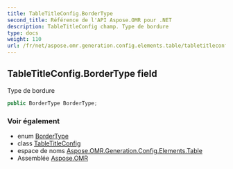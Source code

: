 ```yaml
---
title: TableTitleConfig.BorderType
second_title: Référence de l'API Aspose.OMR pour .NET
description: TableTitleConfig champ. Type de bordure
type: docs
weight: 110
url: /fr/net/aspose.omr.generation.config.elements.table/tabletitleconfig/bordertype/
---
```

## TableTitleConfig.BorderType field

Type de bordure

```csharp
public BorderType BorderType;
```

### Voir également

* enum [BorderType](../../../aspose.omr.generation.config.enums/bordertype/)
* class [TableTitleConfig](../)
* espace de noms [Aspose.OMR.Generation.Config.Elements.Table](../../tabletitleconfig/)
* Assemblée [Aspose.OMR](../../../)


